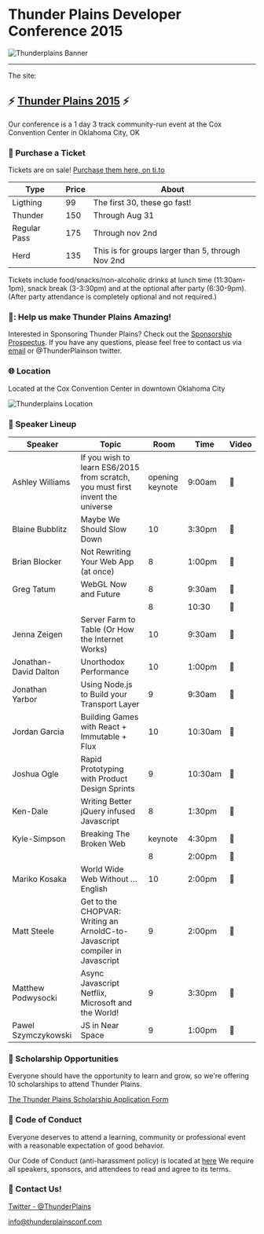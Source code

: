 # Thunder Plains Developer Conference 2015
![Thunderplains Banner](./readme/banner_2015.png)

--------------------------------------------------------------------------------

The site:

## :zap: [Thunder Plains 2015](http://2015.thunderplainsconf.com) :zap:
Our conference is a 1 day 3 track community-run event at the Cox Convention Center in Oklahoma City, OK

### :ticket: Purchase a Ticket
Tickets are on sale! [Purchase them here, on ti.to](https://ti.to/techlahoma/thunderplains-2015)

Type         | Price | About
------------ | ----- | -------------------------------------------------
Ligthing     | 99    | The first 30, these go fast!
Thunder      | 150   | Through Aug 31
Regular Pass | 175   | Through nov 2nd
Herd         | 135   | This is for groups larger than 5, through Nov 2nd

Tickets include food/snacks/non-alcoholic drinks at lunch time (11:30am-1pm), snack break (3-3:30pm) and at the optional after party (6:30-9pm). (After party attendance is completely optional and not required.)

### :sparkling_heart:: Help us make Thunder Plains Amazing!
Interested in Sponsoring Thunder Plains? Check out the [Sponsorship Prospectus](files/ThunderPlainsSponsorshipProspectus2015.pdf). If you have any questions, please feel free to contact us via [email](mailto:info@thunderplainsconf.com) or @ThunderPlainson twitter.

### :globe_with_meridians: Location
Located at the Cox Convention Center in downtown Oklahoma City

![Thunderplains Location](./readme/tp_locale.png)

### :calendar: Speaker Lineup

Speaker               | Topic                                                                          | Room            | Time    | Video
--------------------- | ------------------------------------------------------------------------------ | --------------- | ------- | --------------
Ashley Williams       | If you wish to learn ES6/2015 from scratch, you must first invent the universe | opening keynote | 9:00am  | :movie_camera:
Blaine Bubblitz       | Maybe We Should Slow Down                                                      | 10              | 3:30pm  | :movie_camera:
Brian Blocker         | Not Rewriting Your Web App (at once)                                           | 8               | 1:00pm  | :movie_camera:
Greg Tatum            | WebGL Now and Future                                                           | 8               | 9:30am  | :movie_camera:
                      |                                                                                | 8               | 10:30   | :movie_camera:
Jenna Zeigen          | Server Farm to Table (Or How the Internet Works)                               | 10              | 9:30am  | :movie_camera:
Jonathan-David Dalton | Unorthodox Performance                                                         | 10              | 1:00pm  | :movie_camera:
Jonathan Yarbor       | Using Node.js to Build your Transport Layer                                    | 9               | 9:30am  | :movie_camera:
Jordan Garcia         | Building Games with React + Immutable + Flux                                   | 10              | 10:30am | :movie_camera:
Joshua Ogle           | Rapid Prototyping with Product Design Sprints                                  | 9               | 10:30am | :movie_camera:
Ken-Dale              | Writing Better jQuery infused Javascript                                       | 8               | 1:30pm  | :movie_camera:
Kyle-Simpson          | Breaking The Broken Web                                                        | keynote         | 4:30pm  | :movie_camera:
                      |                                                                                | 8               | 2:00pm  | :movie_camera:
Mariko Kosaka         | World Wide Web Without …English                                                | 10              | 2:00pm  | :movie_camera:
Matt Steele           | Get to the CHOPVAR: Writing an ArnoldC-to-Javascript compiler in Javascript    | 9               | 2:00pm  | :movie_camera:
Matthew Podwysocki    | Async Javascript Netflix, Microsoft and the World!                             | 9               | 3:30pm  | :movie_camera:
Pawel Szymczykowski   | JS in Near Space                                                               | 9               | 1:00pm  | :movie_camera:

### :raised_hands: Scholarship Opportunities
Everyone should have the opportunity to learn and grow, so we're offering 10 scholarships to attend Thunder Plains.

[The Thunder Plains Scholarship Application Form](https://docs.google.com/forms/d/1dSFlYwYEYepNAYEz_IJgafVhjSG4u9VJciUz4rZWmE8/viewform?c=0&w=1)

### :love_letter: Code of Conduct
Everyone deserves to attend a learning, community or professional event with a reasonable expectation of good behavior.

Our Code of Conduct (anti-harassment policy) is located at [here](http://bit.ly/1GRZDJA)  We require all speakers, sponsors, and attendees to read and agree to its terms.

### :email: Contact Us!
[Twitter - @ThunderPlains](https://twitter.com/thunderplains)

[info@thunderplainsconf.com](mailto:info@thunderplainsconf.com)
